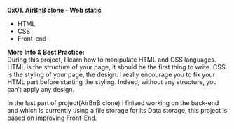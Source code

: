 **0x01. AirBnB clone - Web static**

* HTML
* CSS
* Front-end

**More Info & Best Practice:**    
During this project, I learn how to manipulate HTML and CSS languages. HTML is the structure of your page, it should be the first thing to write. CSS is the styling of your page, the design. I really encourage you to fix your HTML part before starting the styling. Indeed, without any structure, you can’t apply any design.

In the last part of project(AirBnB clone) i finised working on the back-end and which is currently using a file storage for its Data storage, this project is based on improving Front-End.
